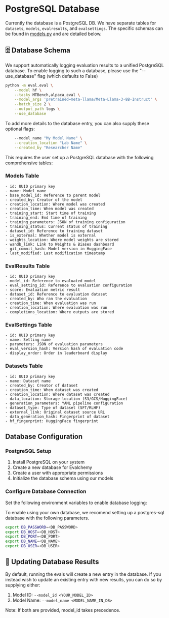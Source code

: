 # PostgreSQL Database

Currently the database is a PostgreSQL DB. We have separate tables for `datasets`, `models`, `evalresults`, and `evalsettings`. The specific schemas can be found in [models.py](models.py) and are detailed below.


## 🗄️ Database Schema

We support automatically logging evaluation results to a unified PostgreSQL database. To enable logging to such a database, please use the "--use_database" flag (which defaults to False)
```bash
python -m eval.eval \
    --model hf \
    --tasks MTBench,alpaca_eval \
    --model_args 'pretrained=meta-llama/Meta-Llama-3-8B-Instruct' \
    --batch_size 2 \
    --output_path logs \
    --use_database
```

To add more details to the database entry, you can also supply these optional flags:
```bash
    --model_name "My Model Name" \
    --creation_location "Lab Name" \
    --created_by "Researcher Name"
```

This requires the user set up a PostgreSQL database with the following comprehensive tables:

### Models Table
```
- id: UUID primary key
- name: Model name
- base_model_id: Reference to parent model
- created_by: Creator of the model
- creation_location: Where model was created
- creation_time: When model was created
- training_start: Start time of training
- training_end: End time of training
- training_parameters: JSON of training configuration
- training_status: Current status of training
- dataset_id: Reference to training dataset
- is_external: Whether model is external
- weights_location: Where model weights are stored
- wandb_link: Link to Weights & Biases dashboard
- git_commit_hash: Model version in HuggingFace
- last_modified: Last modification timestamp
```

### EvalResults Table
```
- id: UUID primary key
- model_id: Reference to evaluated model
- eval_setting_id: Reference to evaluation configuration
- score: Evaluation metric result
- dataset_id: Reference to evaluation dataset
- created_by: Who ran the evaluation
- creation_time: When evaluation was run
- creation_location: Where evaluation was run
- completions_location: Where outputs are stored
```

### EvalSettings Table
```
- id: UUID primary key
- name: Setting name
- parameters: JSON of evaluation parameters
- eval_version_hash: Version hash of evaluation code
- display_order: Order in leaderboard display
```

### Datasets Table
```
- id: UUID primary key
- name: Dataset name
- created_by: Creator of dataset
- creation_time: When dataset was created
- creation_location: Where dataset was created
- data_location: Storage location (S3/GCS/HuggingFace)
- generation_parameters: YAML pipeline configuration
- dataset_type: Type of dataset (SFT/RLHF)
- external_link: Original dataset source URL
- data_generation_hash: Fingerprint of dataset
- hf_fingerprint: HuggingFace fingerprint
```

## Database Configuration

### PostgreSQL Setup
1. Install PostgreSQL on your system
2. Create a new database for Evalchemy
3. Create a user with appropriate permissions
4. Initialize the database schema using our models

### Configure Database Connection
Set the following environment variables to enable database logging:

To enable using your own database, we recomend setting up a postgres-sql database with the following parameters. 
```bash
export DB_PASSWORD=<DB_PASSWORD>
export DB_HOST=<DB_HOST>
export DB_PORT=<DB_PORT>
export DB_NAME=<DB_NAME>
export DB_USER=<DB_USER>
```

## 🔄 Updating Database Results

By default, running the evals will create a new entry in the database. If you instead wish to update an existing entry with new results, you can do so by supplying either:

1. Model ID: `--model_id <YOUR_MODEL_ID>`
2. Model Name: `--model_name <MODEL_NAME_IN_DB>`

Note: If both are provided, model_id takes precedence.